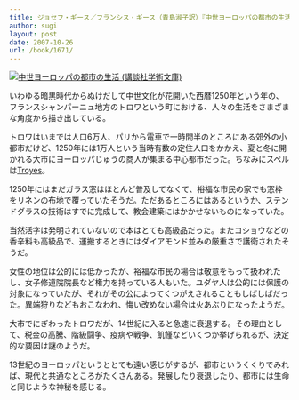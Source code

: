 ```yaml
---
title: ジョセフ・ギース／フランシス・ギース（青島淑子訳）『中世ヨーロッパの都市の生活』
author: sugi
layout: post
date: 2007-10-26
url: /book/1671/
---
```

<a href="http://www.amazon.co.jp/exec/obidos/ASIN/4061597760/chezsugi-22/ref=nosim/" name="amazletlink" target="_blank"><img src="http://i2.wp.com/ec2.images-amazon.com/images/I/51TMSQP3V8L.SL160.jpg?w=660" alt="中世ヨーロッパの都市の生活 (講談社学術文庫)" class="alignleft" data-recalc-dims="1" /></a>

いわゆる暗黒時代からぬけだして中世文化が花開いた西暦1250年という年の、フランスシャンパーニュ地方のトロワという町における、人々の生活をさまざまな角度から描き出している。

トロワはいまでは人口6万人、パリから電車で一時間半のところにある郊外の小都市だけど、1250年には1万人という当時有数の定住人口をかかえ、夏と冬に開かれる大市にヨーロッパじゅうの商人が集まる中心都市だった。ちなみにスペルは[Troyes][1]。

1250年にはまだガラス窓はほとんど普及してなくて、裕福な市民の家でも窓枠をリネンの布地で覆っていたそうだ。ただあるところにはあるというか、ステンドグラスの技術はすでに完成して、教会建築にはかかせないものになっていた。

当然活字は発明されていないので本はとても高級品だった。またコショウなどの香辛料も高級品で、運搬するときにはダイアモンド並みの厳重さで護衛されたそうだ。

女性の地位は公的には低かったが、裕福な市民の場合は敬意をもって扱われたし、女子修道院院長など権力を持っている人もいた。ユダヤ人は公的には保護の対象になっていたが、それがその公によってくつがえされることもしばしばだった。異端狩りなどもおこなわれ、悔い改めない場合は火あぶりになったようだ。

大市でにぎわったトロワだが、14世紀に入ると急速に衰退する。その理由として、税金の高騰、階級闘争、疫病や戦争、飢饉などいくつか挙げられるが、決定的な要因は謎のようだ。

13世紀のヨーロッパというととても遠い感じがするが、都市というくくりでみれば、現代と共通なところがたくさんある。発展したり衰退したり、都市には生命と同じような神秘を感じる。


 [1]: http://maps.google.co.jp/maps?f=q&hl=ja&geocode=&time=&date=&ttype=&q=troyes&ie=UTF8&ll=48.306719,4.074898&spn=0.10299,0.288391&z=12&iwloc=addr&om=1
